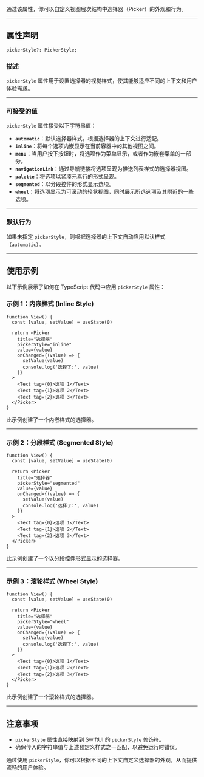通过该属性，你可以自定义视图层次结构中选择器（Picker）的外观和行为。

---

## 属性声明

```tsx
pickerStyle?: PickerStyle;
```

### 描述

`pickerStyle` 属性用于设置选择器的视觉样式，使其能够适应不同的上下文和用户体验需求。

---

### 可接受的值

`pickerStyle` 属性接受以下字符串值：

- **`automatic`**：默认选择器样式，根据选择器的上下文进行适配。
- **`inline`**：将每个选项内嵌显示在当前容器中的其他视图之间。
- **`menu`**：当用户按下按钮时，将选项作为菜单显示，或者作为嵌套菜单的一部分。
- **`navigationLink`**：通过导航链接将选项呈现为推送列表样式的选择器视图。
- **`palette`**：将选项以紧凑元素行的形式呈现。
- **`segmented`**：以分段控件的形式显示选项。
- **`wheel`**：将选项显示为可滚动的轮状视图，同时展示所选选项及其附近的一些选项。

---

### 默认行为

如果未指定 `pickerStyle`，则根据选择器的上下文自动应用默认样式（`automatic`）。

---

## 使用示例

以下示例展示了如何在 TypeScript 代码中应用 `pickerStyle` 属性：

### 示例 1：内嵌样式 (Inline Style)

```tsx
function View() {
  const [value, setValue] = useState(0)

  return <Picker
    title="选择器"
    pickerStyle="inline"
    value={value}
    onChanged={(value) => {
      setValue(value)
      console.log('选择了:', value)
    }}
  >
    <Text tag={0}>选项 1</Text>
    <Text tag={1}>选项 2</Text>
    <Text tag={2}>选项 3</Text>
  </Picker>
}
```

此示例创建了一个内嵌样式的选择器。

---

### 示例 2：分段样式 (Segmented Style)

```tsx
function View() {
  const [value, setValue] = useState(0)

  return <Picker
    title="选择器"
    pickerStyle="segmented"
    value={value}
    onChanged={(value) => {
      setValue(value)
      console.log('选择了:', value)
    }}
  >
    <Text tag={0}>选项 1</Text>
    <Text tag={1}>选项 2</Text>
    <Text tag={2}>选项 3</Text>
  </Picker>
}
```

此示例创建了一个以分段控件形式显示的选择器。

---

### 示例 3：滚轮样式 (Wheel Style)

```tsx
function View() {
  const [value, setValue] = useState(0)

  return <Picker
    title="选择器"
    pickerStyle="wheel"
    value={value}
    onChanged={(value) => {
      setValue(value)
      console.log('选择了:', value)
    }}
  >
    <Text tag={0}>选项 1</Text>
    <Text tag={1}>选项 2</Text>
    <Text tag={2}>选项 3</Text>
  </Picker>
}
```

此示例创建了一个滚轮样式的选择器。

---

## 注意事项

- `pickerStyle` 属性直接映射到 SwiftUI 的 `pickerStyle` 修饰符。
- 确保传入的字符串值与上述预定义样式之一匹配，以避免运行时错误。

通过使用 `pickerStyle`，你可以根据不同的上下文自定义选择器的外观，从而提供流畅的用户体验。